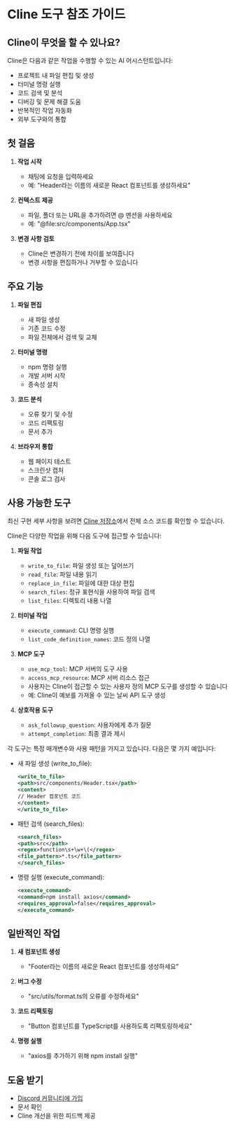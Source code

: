 # Cline 도구 참조 가이드

## Cline이 무엇을 할 수 있나요?

Cline은 다음과 같은 작업을 수행할 수 있는 AI 어시스턴트입니다:

-   프로젝트 내 파일 편집 및 생성
-   터미널 명령 실행
-   코드 검색 및 분석
-   디버깅 및 문제 해결 도움
-   반복적인 작업 자동화
-   외부 도구와의 통합

## 첫 걸음

1. **작업 시작**

    - 채팅에 요청을 입력하세요
    - 예: "Header라는 이름의 새로운 React 컴포넌트를 생성하세요"

2. **컨텍스트 제공**

    - 파일, 폴더 또는 URL을 추가하려면 @ 멘션을 사용하세요
    - 예: "@file:src/components/App.tsx"

3. **변경 사항 검토**
    - Cline은 변경하기 전에 차이를 보여줍니다
    - 변경 사항을 편집하거나 거부할 수 있습니다

## 주요 기능

1. **파일 편집**

    - 새 파일 생성
    - 기존 코드 수정
    - 파일 전체에서 검색 및 교체

2. **터미널 명령**

    - npm 명령 실행
    - 개발 서버 시작
    - 종속성 설치

3. **코드 분석**

    - 오류 찾기 및 수정
    - 코드 리팩토링
    - 문서 추가

4. **브라우저 통합**
    - 웹 페이지 테스트
    - 스크린샷 캡처
    - 콘솔 로그 검사

## 사용 가능한 도구

최신 구현 세부 사항을 보려면 [Cline 저장소](https://github.com/cline/cline/blob/main/src/core/Cline.ts)에서 전체 소스 코드를 확인할 수 있습니다.

Cline은 다양한 작업을 위해 다음 도구에 접근할 수 있습니다:

1. **파일 작업**

    - `write_to_file`: 파일 생성 또는 덮어쓰기
    - `read_file`: 파일 내용 읽기
    - `replace_in_file`: 파일에 대한 대상 편집
    - `search_files`: 정규 표현식을 사용하여 파일 검색
    - `list_files`: 디렉토리 내용 나열

2. **터미널 작업**

    - `execute_command`: CLI 명령 실행
    - `list_code_definition_names`: 코드 정의 나열

3. **MCP 도구**

    - `use_mcp_tool`: MCP 서버의 도구 사용
    - `access_mcp_resource`: MCP 서버 리소스 접근
    - 사용자는 Cline이 접근할 수 있는 사용자 정의 MCP 도구를 생성할 수 있습니다
    - 예: Cline이 예보를 가져올 수 있는 날씨 API 도구 생성

4. **상호작용 도구**
    - `ask_followup_question`: 사용자에게 추가 질문
    - `attempt_completion`: 최종 결과 제시

각 도구는 특정 매개변수와 사용 패턴을 가지고 있습니다. 다음은 몇 가지 예입니다:

-   새 파일 생성 (write_to_file):

    ```xml
    <write_to_file>
    <path>src/components/Header.tsx</path>
    <content>
    // Header 컴포넌트 코드
    </content>
    </write_to_file>
    ```

-   패턴 검색 (search_files):

    ```xml
    <search_files>
    <path>src</path>
    <regex>function\s+\w+\(</regex>
    <file_pattern>*.ts</file_pattern>
    </search_files>
    ```

-   명령 실행 (execute_command):
    ```xml
    <execute_command>
    <command>npm install axios</command>
    <requires_approval>false</requires_approval>
    </execute_command>
    ```

## 일반적인 작업

1. **새 컴포넌트 생성**

    - "Footer라는 이름의 새로운 React 컴포넌트를 생성하세요"

2. **버그 수정**

    - "src/utils/format.ts의 오류를 수정하세요"

3. **코드 리팩토링**

    - "Button 컴포넌트를 TypeScript를 사용하도록 리팩토링하세요"

4. **명령 실행**
    - "axios를 추가하기 위해 npm install 실행"

## 도움 받기

-   [Discord 커뮤니티에 가입](https://discord.gg/cline)
-   문서 확인
-   Cline 개선을 위한 피드백 제공